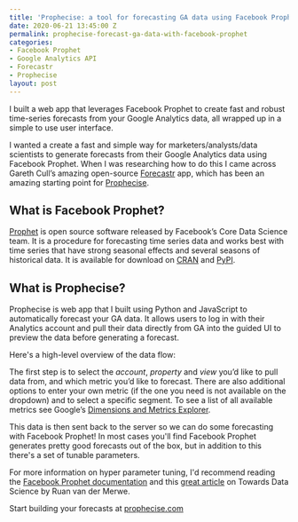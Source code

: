 ```yaml
---
title: 'Prophecise: a tool for forecasting GA data using Facebook Prophet'
date: 2020-06-21 13:45:00 Z
permalink: prophecise-forecast-ga-data-with-facebook-prophet
categories:
- Facebook Prophet
- Google Analytics API
- Forecastr
- Prophecise
layout: post
---
```


I built a web app that leverages Facebook Prophet to create fast and robust time-series forecasts from your Google Analytics data, all wrapped up in a simple to use user interface.

<amp-img src="/assets/images/screely-1592742794169.png" width="929" height="510" layout="responsive"></amp-img>

I wanted a create a fast and simple way for marketers/analysts/data scientists to generate forecasts from their Google Analytics data using Facebook Prophet. When I was researching how to do this I came across Gareth Cull’s amazing open-source [Forecastr](https://github.com/garethcull/forecastr) app, which has been an amazing starting point for [Prophecise](https://prophecise.com).

## What is Facebook Prophet?

[Prophet](https://facebook.github.io/prophet/) is open source software released by Facebook’s Core Data Science team. It is a procedure for forecasting time series data and works best with time series that have strong seasonal effects and several seasons of historical data. It is available for download on [CRAN](https://cran.r-project.org/package=prophet) and [PyPI](https://pypi.python.org/pypi/fbprophet/).

## What is Prophecise?

Prophecise is web app that I built using Python and JavaScript to automatically forecast your GA data. It allows users to log in with their Analytics account and pull their data directly from GA into the guided UI to preview the data before generating a forecast.

Here's a high-level overview of the data flow:

<amp-img src="/assets/images/prophecise-data-flow.jpg" width="1280" height="582" layout="responsive"></amp-img>

The first step is to select the *account*, *property* and *view* you’d like to pull data from, and which metric you’d like to forecast. There are also additional options to enter your own metric (if the one you need is not available on the dropdown) and to select a specific segment. To see a list of all available metrics see Google’s [Dimensions and Metrics Explorer](https://ga-dev-tools.appspot.com/dimensions-metrics-explorer/).

<amp-img src="/assets/images/prophecise-ga-data.jpg" width="963" height="608" layout="responsive"></amp-img>

This data is then sent back to the server so we can do some forecasting with Facebook Prophet! In most cases you'll find Facebook Prophet generates pretty good forecasts out of the box, but in addition to this there's a set of tunable parameters.

<amp-img src="/assets/images/prophecise-tunable.jpg" width="896" height="481" layout="responsive"></amp-img>

For more information on hyper parameter tuning, I'd recommend reading the [Facebook Prophet documentation](https://facebook.github.io/prophet/) and this [great article](https://towardsdatascience.com/implementing-facebook-prophet-efficiently-c241305405a3) on Towards Data Science by Ruan van der Merwe.

Start building your forecasts at [prophecise.com](https://prophecise.com?utm_source=prophecise-post&utm_medium=my-blog)
